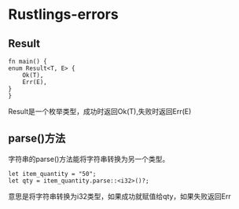 # Rustlings-errors
## Result
```
fn main() {
enum Result<T, E> {
    Ok(T),
    Err(E),
}
}
```
Result是一个枚举类型，成功时返回Ok(T),失败时返回Err(E)  
## parse()方法
字符串的parse()方法能将字符串转换为另一个类型。
```
let item_quantity = "50";
let qty = item_quantity.parse::<i32>()?;
```
意思是将字符串转换为i32类型，如果成功就赋值给qty，如果失败返回Err
